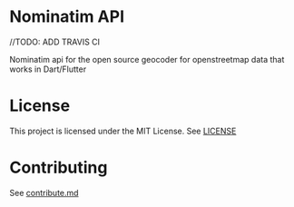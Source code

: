 # Nominatim API
//TODO: ADD TRAVIS CI

Nominatim api for the open source geocoder for openstreetmap data that works in Dart/Flutter

# License

This project is licensed under the MIT License.
See [LICENSE](LICENSE)

# Contributing
See [contribute.md](docs/contribute.md)
